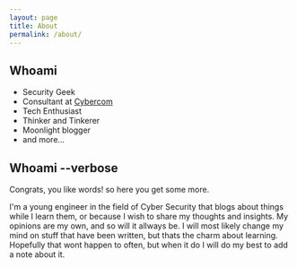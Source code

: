 ```yaml
---
layout: page
title: About
permalink: /about/
---
```


## Whoami
* Security Geek
* Consultant at <a href="https://www.cybercom.com">Cybercom</a>
* Tech Enthusiast
* Thinker and Tinkerer
* Moonlight blogger
* and more...

## Whoami --verbose
Congrats, you like words! so here you get some more.

I'm a young engineer in the field of Cyber Security that blogs about things while I learn them, or because I wish to share my thoughts and insights. My opinions are my own, and so will it allways be. I will most likely change my mind on stuff that have been written, but thats the charm about learning. Hopefully that wont happen to often, but when it do I will do my best to add a note about it. 